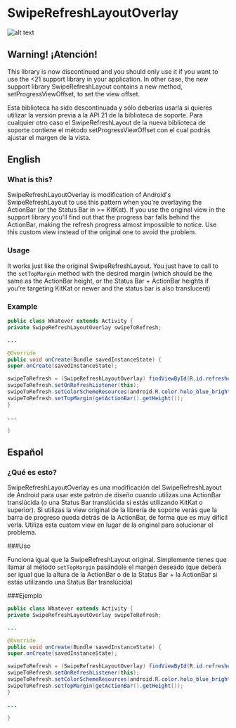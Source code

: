 # SwipeRefreshLayoutOverlay

![alt text](http://cl.ly/image/1h0U252w0S1Q/swiperefresh.png "SwipeRefreshLayoutOverlay")

## Warning! ¡Atención!

This library is now discontinued and you should only use it if you want to use the <21 support library in your application. In other case, the new support library SwipeRefreshLayout contains a new method, setProgressViewOffset, to set the view offset.

Esta biblioteca ha sido descontinuada y sólo deberías usarla si quieres utilizar la versión previa a la API 21 de la biblioteca de soporte. Para cualquier otro caso el SwipeRefreshLayout de la nueva biblioteca de soporte contiene el método setProgressViewOffset con el cual podrás ajustar el margen de la vista.

## English

### What is this?

SwipeRefreshLayoutOverlay is modification of Android's SwipeRefreshLayout to use this pattern when you're overlaying the ActionBar (or the Status Bar in >= KitKat).
If you use the original view in the support library you'll find out that the progress bar falls behind the ActionBar, making the refresh progress almost impossible to notice. Use this custom view instead of the original one to avoid the problem.
 
### Usage

It works just like the original SwipeRefreshLayout. You just have to call to the `setTopMargin` method with the desired margin (which should be the same as the ActionBar height, or the Status Bar + ActionBar heights if you're targeting KitKat or newer and the status bar is also translucent)

### Example

```java
public class Whatever extends Activity {
private SwipeRefreshLayoutOverlay swipeToRefresh;

...

@Override
public void onCreate(Bundle savedInstanceState) {
super.onCreate(savedInstanceState);

swipeToRefresh = (SwipeRefreshLayoutOverlay) findViewById(R.id.refresher);
swipeToRefresh.setOnRefreshListener(this);
swipeToRefresh.setColorSchemeResources(android.R.color.holo_blue_bright, android.R.color.holo_green_light, android.R.color.holo_orange_light, android.R.color.holo_red_light);
swipeToRefresh.setTopMargin(getActionBar().getHeight());
}

...

}
```


## Español

### ¿Qué es esto?

SwipeRefreshLayoutOverlay es una modificación del SwipeRefreshLayout de Android para usar este patrón de diseño cuando utilizas una ActionBar translúcida (o una Status Bar translúcida si estás utilizando KitKat o superior). 
Si utilizas la view original de la librería de soporte verás que la barra de progreso queda detrás de la ActionBar, de forma que es muy difícil verla. Utiliza esta custom view en lugar de la original para solucionar el problema.
 
###Uso

Funciona igual que la SwipeRefreshLayout original. Simplemente tienes que llamar al método `setTopMargin` pasándole el margen deseado (que deberá ser igual que la altura de la ActionBar o de la Status Bar + la ActionBar si estás utilizando una Status Bar translúcida)

###Ejemplo

```java
public class Whatever extends Activity {
private SwipeRefreshLayoutOverlay swipeToRefresh;

...

@Override
public void onCreate(Bundle savedInstanceState) {
super.onCreate(savedInstanceState);

swipeToRefresh = (SwipeRefreshLayoutOverlay) findViewById(R.id.refresher);
swipeToRefresh.setOnRefreshListener(this);
swipeToRefresh.setColorSchemeResources(android.R.color.holo_blue_bright, android.R.color.holo_green_light, android.R.color.holo_orange_light, android.R.color.holo_red_light);
swipeToRefresh.setTopMargin(getActionBar().getHeight());
}

...

}
```
